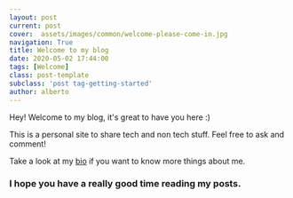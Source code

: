 ```yaml
---
layout: post
current: post
cover:  assets/images/common/welcome-please-come-in.jpg
navigation: True
title: Welcome to my blog
date: 2020-05-02 17:44:00
tags: [Welcome]
class: post-template
subclass: 'post tag-getting-started'
author: alberto
---
```


Hey! Welcome to my blog, it's great to have you here :) 

This is a personal site to share tech and non tech stuff. Feel free to ask and comment!

Take a look at my [bio](https://albertoabelleira.es/about/) if you want to know more things about me.

### I hope you have a really good time reading my posts. 
